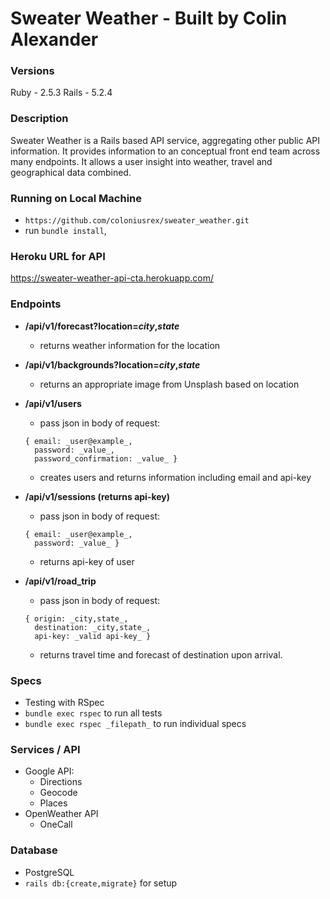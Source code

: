 # Sweater Weather - Built by Colin Alexander
### Versions
Ruby - 2.5.3
Rails - 5.2.4

### Description
Sweater Weather is a Rails based API service, aggregating other public API information. It provides information to an conceptual front end team across many endpoints. It allows a user insight into weather, travel and geographical data combined.

### Running on Local Machine
- `https://github.com/coloniusrex/sweater_weather.git`
- run `bundle install`,

### Heroku URL for API
https://sweater-weather-api-cta.herokuapp.com/

### Endpoints
- __/api/v1/forecast?location=_city_,_state___
  - returns weather information for the location

- __/api/v1/backgrounds?location=_city_,_state___
  - returns an appropriate image from Unsplash based on location

- __/api/v1/users__
  - pass json in body of request:  
  ```
  { email: _user@example_,
    password: _value_,
    password_confirmation: _value_ }
  ```
  - creates users and returns information including email and api-key
- __/api/v1/sessions (returns api-key)__
  - pass json in body of request:  
  ```
  { email: _user@example_,
    password: _value_ }
  ```
  - returns api-key of user

- __/api/v1/road_trip__
  - pass json in body of request:  
  ```
  { origin: _city,state_,
    destination: _city,state_,
    api-key: _valid api-key_ }
  ```
  - returns travel time and forecast of destination upon arrival.

### Specs
- Testing with RSpec
- `bundle exec rspec` to run all tests
- `bundle exec rspec _filepath_` to run individual specs

### Services / API
- Google API:
  - Directions
  - Geocode
  - Places
- OpenWeather API
  - OneCall

### Database
  - PostgreSQL
  - `rails db:{create,migrate}` for setup
  
